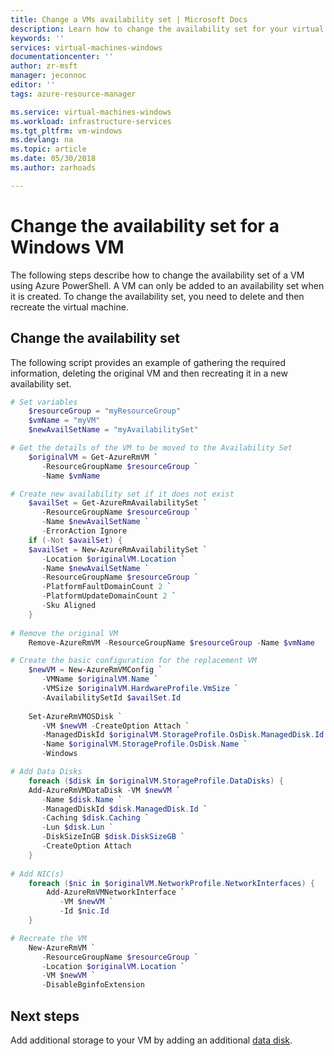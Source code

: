 ```yaml
---
title: Change a VMs availability set | Microsoft Docs
description: Learn how to change the availability set for your virtual machines using Azure PowerShell and the Resource Manager deployment model.
keywords: ''
services: virtual-machines-windows
documentationcenter: ''
author: zr-msft
manager: jeconnoc
editor: ''
tags: azure-resource-manager

ms.service: virtual-machines-windows
ms.workload: infrastructure-services
ms.tgt_pltfrm: vm-windows
ms.devlang: na
ms.topic: article
ms.date: 05/30/2018
ms.author: zarhoads

---
```

# Change the availability set for a Windows VM
The following steps describe how to change the availability set of a VM using Azure PowerShell. A VM can only be added to an availability set when it is created. To change the availability set, you need to delete and then recreate the virtual machine. 

## Change the availability set 

The following script provides an example of gathering the required information, deleting the original VM and then recreating it in a new availability set.

```powershell
# Set variables
    $resourceGroup = "myResourceGroup"
    $vmName = "myVM"
    $newAvailSetName = "myAvailabilitySet"

# Get the details of the VM to be moved to the Availability Set
    $originalVM = Get-AzureRmVM `
	   -ResourceGroupName $resourceGroup `
	   -Name $vmName

# Create new availability set if it does not exist
    $availSet = Get-AzureRmAvailabilitySet `
	   -ResourceGroupName $resourceGroup `
	   -Name $newAvailSetName `
	   -ErrorAction Ignore
    if (-Not $availSet) {
    $availSet = New-AzureRmAvailabilitySet `
	   -Location $originalVM.Location `
	   -Name $newAvailSetName `
	   -ResourceGroupName $resourceGroup `
	   -PlatformFaultDomainCount 2 `
	   -PlatformUpdateDomainCount 2 `
	   -Sku Aligned
    }
    
# Remove the original VM
    Remove-AzureRmVM -ResourceGroupName $resourceGroup -Name $vmName    

# Create the basic configuration for the replacement VM
    $newVM = New-AzureRmVMConfig `
	   -VMName $originalVM.Name `
	   -VMSize $originalVM.HardwareProfile.VmSize `
	   -AvailabilitySetId $availSet.Id
  
    Set-AzureRmVMOSDisk `
	   -VM $newVM -CreateOption Attach `
	   -ManagedDiskId $originalVM.StorageProfile.OsDisk.ManagedDisk.Id `
	   -Name $originalVM.StorageProfile.OsDisk.Name `
	   -Windows

# Add Data Disks
    foreach ($disk in $originalVM.StorageProfile.DataDisks) { 
    Add-AzureRmVMDataDisk -VM $newVM `
	   -Name $disk.Name `
	   -ManagedDiskId $disk.ManagedDisk.Id `
	   -Caching $disk.Caching `
	   -Lun $disk.Lun `
	   -DiskSizeInGB $disk.DiskSizeGB `
	   -CreateOption Attach
    }
    
# Add NIC(s)
    foreach ($nic in $originalVM.NetworkProfile.NetworkInterfaces) {
        Add-AzureRmVMNetworkInterface `
		   -VM $newVM `
		   -Id $nic.Id
    }

# Recreate the VM
    New-AzureRmVM `
	   -ResourceGroupName $resourceGroup `
	   -Location $originalVM.Location `
	   -VM $newVM `
	   -DisableBginfoExtension
```

## Next steps

Add additional storage to your VM by adding an additional [data disk](attach-managed-disk-portal.md?toc=%2fazure%2fvirtual-machines%2fwindows%2ftoc.json).


